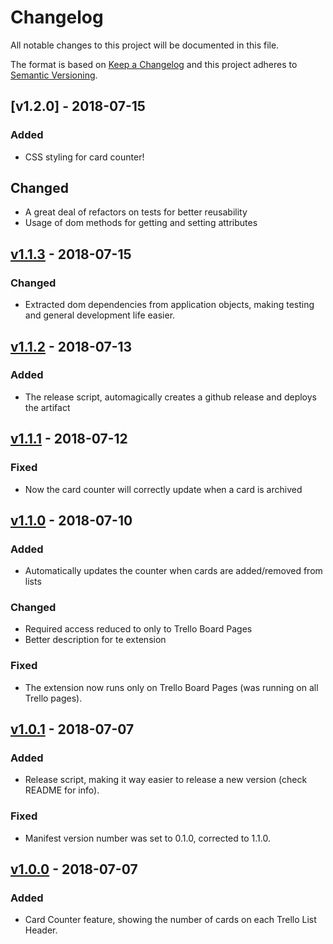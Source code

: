 # Changelog

All notable changes to this project will be documented in this file.

The format is based on [Keep a Changelog](https://keepachangelog.com/en/1.0.0/) and this project adheres to [Semantic Versioning](https://semver.org/spec/v2.0.0.html).

## [v1.2.0] - 2018-07-15

### Added

- CSS styling for card counter!

## Changed

- A great deal of refactors on tests for better reusability
- Usage of dom methods for getting and setting attributes

## [v1.1.3] - 2018-07-15

### Changed

- Extracted dom dependencies from application objects, making testing and general development life easier.

## [v1.1.2] - 2018-07-13

### Added

- The release script, automagically creates a github release and deploys the artifact

## [v1.1.1] - 2018-07-12

### Fixed

- Now the card counter will correctly update when a card is archived

## [v1.1.0] - 2018-07-10

### Added

- Automatically updates the counter when cards are added/removed from lists

### Changed

- Required access reduced to only to Trello Board Pages
- Better description for te extension

### Fixed

- The extension now runs only on Trello Board Pages (was running on all Trello pages).

## [v1.0.1] - 2018-07-07

### Added

- Release script, making it way easier to release a new version (check README for info).

### Fixed

- Manifest version number was set to 0.1.0, corrected to 1.1.0.

## [v1.0.0] - 2018-07-07

### Added

- Card Counter feature, showing the number of cards on each Trello List Header.

[Unreleased]: https://github.com/Miguel-Fontes/trello-toolkit/compare/v1.0.0...HEAD
[v1.1.3]: https://github.com/Miguel-Fontes/trello-toolkit/compare/v1.1.2...v1.1.3
[v1.1.2]: https://github.com/Miguel-Fontes/trello-toolkit/compare/v1.1.1...v1.1.2
[v1.1.1]: https://github.com/Miguel-Fontes/trello-toolkit/compare/v1.1.0...v1.1.1
[v1.1.0]: https://github.com/Miguel-Fontes/trello-toolkit/compare/v1.0.1...v1.1.0
[v1.0.1]: https://github.com/Miguel-Fontes/trello-toolkit/compare/v1.0.0...v1.0.1
[v1.0.0]: https://github.com/Miguel-Fontes/trello-toolkit/releases/tag/v1.0.0
